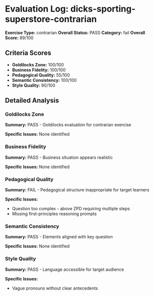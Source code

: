 # Evaluation Log: dicks-sporting-superstore-contrarian

**Exercise Type:** contrarian
**Overall Status:** PASS
**Category:** fail
**Overall Score:** 89/100

## Criteria Scores

- **Goldilocks Zone:** 100/100
- **Business Fidelity:** 100/100
- **Pedagogical Quality:** 55/100
- **Semantic Consistency:** 100/100
- **Style Quality:** 90/100

## Detailed Analysis

### Goldilocks Zone
**Summary:** PASS - Goldilocks evaluation for contrarian exercise

**Specific Issues:** None identified

### Business Fidelity
**Summary:** PASS - Business situation appears realistic

**Specific Issues:** None identified

### Pedagogical Quality
**Summary:** FAIL - Pedagogical structure inappropriate for target learners

**Specific Issues:**
- Question too complex - above ZPD requiring multiple steps
- Missing first-principles reasoning prompts

### Semantic Consistency
**Summary:** PASS - Elements aligned with key question

**Specific Issues:** None identified

### Style Quality
**Summary:** PASS - Language accessible for target audience

**Specific Issues:**
- Vague pronouns without clear antecedents

